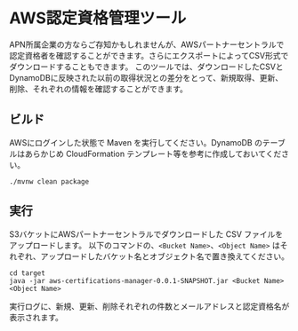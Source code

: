 AWS認定資格管理ツール
===

APN所属企業の方ならご存知かもしれませんが、AWSパートナーセントラルで認定資格者を確認することができます。さらにエクスポートによってCSV形式でダウンロードすることもできます。
このツールでは、ダウンロードしたCSVとDynamoDBに反映された以前の取得状況との差分をとって、新規取得、更新、削除、それぞれの情報を確認することができます。

## ビルド

AWSにログインした状態で Maven を実行してください。DynamoDB のテーブルはあらかじめ CloudFormation テンプレート等を参考に作成しておいてください。

```
./mvnw clean package
```

## 実行

S3バケットにAWSパートナーセントラルでダウンロードした CSV ファイルをアップロードします。
以下のコマンドの、`<Bucket Name>`、`<Object Name>` はそれぞれ、アップロードしたバケット名とオブジェクト名で置き換えてください。

```
cd target
java -jar aws-certifications-manager-0.0.1-SNAPSHOT.jar <Bucket Name> <Object Name>
```

実行ログに、新規、更新、削除それぞれの件数とメールアドレスと認定資格名が表示されます。
